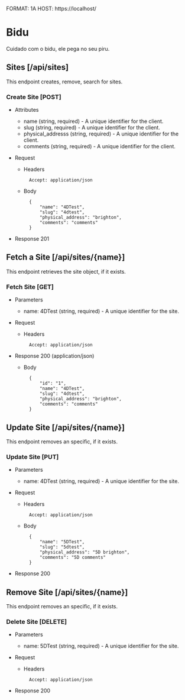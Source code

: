 FORMAT: 1A
HOST: https://localhost/

# Bidu

Cuidado com o bidu, ele pega no seu piru.


## Sites [/api/sites]

This endpoint creates, remove, search for sites.

### Create Site [POST]

+ Attributes

    + name (string, required) - A unique identifier for the client.
    + slug (string, required) - A unique identifier for the client.
    + physical_addresss (string, required) - A unique identifier for the client.
    + comments (string, required) - A unique identifier for the client.

+ Request 

    + Headers
     
            Accept: application/json

    + Body
    
            { 
                "name": "4DTest",
                "slug": "4dtest",
                "physical_address": "brighton",
                "comments": "comments"
            }
        
+ Response 201

## Fetch a Site [/api/sites/{name}]

This endpoint retrieves the site object, if it exists.

### Fetch Site [GET]

+ Parameters

    + name: 4DTest (string, required) - A unique identifier for the site.

+ Request 

    + Headers
     
            Accept: application/json

+ Response 200 (application/json)

    + Body
    
            {
                "id": "1",
                "name": "4DTest",
                "slug": "4dtest",
                "physical_address": "brighton",
                "comments": "comments"
            }

## Update Site [/api/sites/{name}]

This endpoint removes an specific, if it exists.

### Update Site [PUT]

+ Parameters

    + name: 4DTest (string, required) - A unique identifier for the site.

+ Request 

    + Headers
     
            Accept: application/json

    + Body

            {
                "name": "5DTest",
                "slug": "5dtest",
                "physical_address": "5D brighton",
                "comments": "5D comments"
            }

+ Response 200

## Remove Site [/api/sites/{name}]

This endpoint removes an specific, if it exists.

### Delete Site [DELETE]

+ Parameters

    + name: 5DTest (string, required) - A unique identifier for the site.

+ Request 

    + Headers
     
            Accept: application/json

+ Response 200

